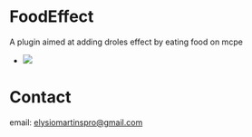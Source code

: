 # FoodEffect
A plugin aimed at adding droles effect by eating food on mcpe
- [![](https://poggit.pmmp.io/shield.state/FoodEffect)](https://poggit.pmmp.io/p/FoodEffect)

# Contact
email: elysiomartinspro@gmail.com
